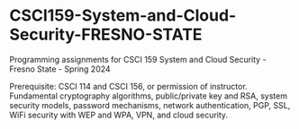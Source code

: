 # CSCI159-System-and-Cloud-Security-FRESNO-STATE

Programming assignments for CSCI 159 System and Cloud Security - Fresno State - Spring 2024

Prerequisite: CSCI 114 and CSCI 156, or permission of instructor.
Fundamental cryptography algorithms, public/private key and RSA, system security models, password mechanisms, network authentication, PGP, SSL, WiFi security with WEP and WPA, VPN, and cloud security.
